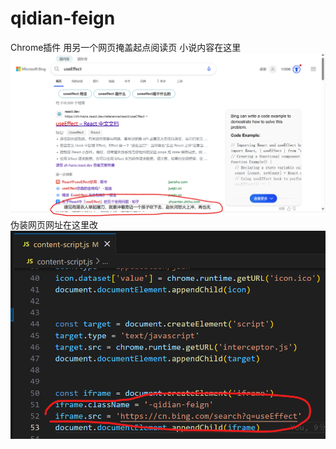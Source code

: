# qidian-feign
Chrome插件 用另一个网页掩盖起点阅读页 
小说内容在这里  
![images](images/example.png) 
伪装网页网址在这里改  
![images](images/config.png)